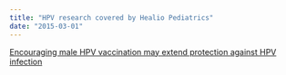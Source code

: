 ```yaml
---
title: "HPV research covered by Healio Pediatrics"
date: "2015-03-01"
---
```

[Encouraging male HPV vaccination may extend protection against HPV infection](http://www.healio.com/pediatrics/vaccine-preventable-diseases/news/online/%7Bcec490ed-a940-4486-a1ed-1012e4486c8a%7D/encouraging-male-hpv-vaccination-may-extend-protection-against-hpv-infection)
